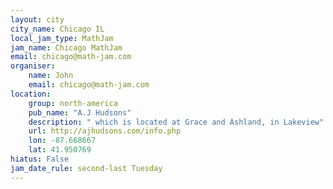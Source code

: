 ```yaml
---
layout: city
city_name: Chicago IL
local_jam_type: MathJam
jam_name: Chicago MathJam
email: chicago@math-jam.com
organiser:
    name: John
    email: chicago@math-jam.com
location:
    group: north-america
    pub_name: "A.J Hudsons"
    description: " which is located at Grace and Ashland, in Lakeview"
    url: http://ajhudsons.com/info.php
    lon: -87.668667
    lat: 41.950769
hiatus: False
jam_date_rule: second-last Tuesday
---
```

